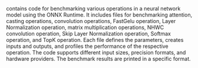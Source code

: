 contains code for benchmarking various operations in a neural network model using the ONNX Runtime. It includes files for benchmarking attention, casting operations, convolution operations, FastGelu operation, Layer Normalization operation, matrix multiplication operations, NHWC convolution operation, Skip Layer Normalization operation, Softmax operation, and TopK operation. Each file defines the parameters, creates inputs and outputs, and profiles the performance of the respective operation. The code supports different input sizes, precision formats, and hardware providers. The benchmark results are printed in a specific format.